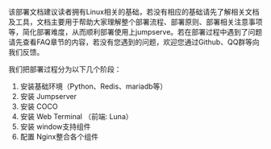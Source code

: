 该部署文档建议读者拥有Linux相关的基础，若没有相应的基础请先了解相关文档及工具，文档主要用于帮助大家理解整个部署流程、部署原则、部署相关注意事项等，简化部署难度，从而顺利部署使用上jumpserve。若在部署过程中遇到了问题请先查看FAQ章节的内容，若没有您遇到的问题，欢迎您通过Github、QQ群等向我们反馈。

我们把部署过程分为以下几个阶段：

1. 安装基础环境（Python、Redis、mariadb等）
2. 安装 Jumpserver
3. 安装 COCO
4. 安装 Web Terminal （前端: Luna）
5. 安装 window支持组件
6. 配置 Nginx整合各个组件



